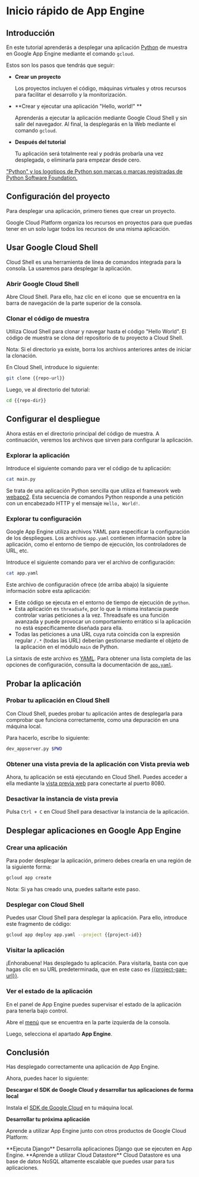 # Inicio rápido de App Engine

<walkthrough-tutorial-url url="https://cloud.google.com/appengine/docs/python/quickstart"></walkthrough-tutorial-url>
<walkthrough-watcher-constant value="https://github.com/GoogleCloudPlatform/python-docs-samples" key="repo-url"></walkthrough-watcher-constant>
<walkthrough-watcher-constant value="python-docs-samples/appengine/standard/hello_world" key="repo-dir"></walkthrough-watcher-constant>

## Introducción

En este tutorial aprenderás a desplegar una aplicación [Python](https://python.org/) de muestra en Google App Engine mediante el comando `gcloud`.

Estos son los pasos que tendrás que seguir:

  *  **Crear un proyecto**

     Los proyectos incluyen el código, máquinas virtuales y otros recursos para facilitar el desarrollo y la monitorización.

  *  **Crear y ejecutar una aplicación "Hello, world!" **

     Aprenderás a ejecutar la aplicación mediante Google Cloud Shell y sin salir del navegador. Al final, la desplegarás en la Web mediante el comando `gcloud`.

  *  **Después del tutorial**

     Tu aplicación será totalmente real y podrás probarla una vez desplegada, o eliminarla para empezar desde cero.

["Python" y los logotipos de Python son marcas o marcas registradas de Python Software Foundation.](walkthrough://footnote)

## Configuración del proyecto

Para desplegar una aplicación, primero tienes que crear un proyecto.

Google Cloud Platform organiza los recursos en proyectos para que puedas tener en un solo lugar todos los recursos de una misma aplicación.

<walkthrough-devshell-precreate></walkthrough-devshell-precreate>

<walkthrough-project-setup></walkthrough-project-setup>

## Usar Google Cloud Shell

Cloud Shell es una herramienta de línea de comandos integrada para la consola. La usaremos para desplegar la aplicación.

### Abrir Google Cloud Shell

Abre Cloud Shell. Para ello, haz clic en el icono <walkthrough-cloud-shell-icon></walkthrough-cloud-shell-icon>[][spotlight-open-devshell] que se encuentra en la barra de navegación de la parte superior de la consola.

### Clonar el código de muestra

Utiliza Cloud Shell para clonar y navegar hasta el código "Hello World". El código de muestra se clona del repositorio de tu proyecto a Cloud Shell.

Nota: Si el directorio ya existe, borra los archivos anteriores antes de iniciar la clonación.

En Cloud Shell, introduce lo siguiente:

```bash
git clone {{repo-url}}
```

Luego, ve al directorio del tutorial:

```bash
cd {{repo-dir}}
```

## Configurar el despliegue

Ahora estás en el directorio principal del código de muestra. A continuación, veremos los archivos que sirven para configurar la aplicación.

### Explorar la aplicación

Introduce el siguiente comando para ver el código de tu aplicación:

```bash
cat main.py
```

Se trata de una aplicación Python sencilla que utiliza el framework web [webapp2](https://webapp2.readthedocs.io/). Esta secuencia de comandos Python responde a una petición con un encabezado HTTP y el mensaje `Hello, World!`.

### Explorar tu configuración

Google App Engine utiliza archivos YAML para especificar la configuración de los despliegues.
Los archivos `app.yaml` contienen información sobre la aplicación, como el entorno de tiempo de ejecución, los controladores de URL, etc.

Introduce el siguiente comando para ver el archivo de configuración:

```bash
cat app.yaml
```

Este archivo de configuración ofrece (de arriba abajo) la siguiente información sobre esta aplicación:

  *  Este código se ejecuta en el entorno de tiempo de ejecución de `python`.
  *  Esta aplicación es `threadsafe`, por lo que la misma instancia puede controlar varias peticiones a la vez. Threadsafe es una función avanzada y puede provocar un comportamiento errático si la aplicación no está específicamente diseñada para ella.
  *  Todas las peticiones a una URL cuya ruta coincida con la expresión regular `/.*` (todas las URL) deberían gestionarse mediante el objeto de la aplicación en el módulo `main` de Python.

La sintaxis de este archivo es [YAML](http://www.yaml.org). Para obtener una lista completa de las opciones de configuración, consulta la documentación de [`app.yaml`][app-yaml-reference].

## Probar la aplicación

### Probar tu aplicación en Cloud Shell

Con Cloud Shell, puedes probar tu aplicación antes de desplegarla para comprobar que funciona correctamente, como una depuración en una máquina local.

Para hacerlo, escribe lo siguiente:

```bash
dev_appserver.py $PWD
```

### Obtener una vista previa de la aplicación con Vista previa web

Ahora, tu aplicación se está ejecutando en Cloud Shell. Puedes acceder a ella mediante la [vista previa web][spotlight-web-preview]<walkthrough-web-preview-icon></walkthrough-web-preview-icon> para conectarte al puerto 8080.

### Desactivar la instancia de vista previa

Pulsa `Ctrl + C` en Cloud Shell para desactivar la instancia de la aplicación.

## Desplegar aplicaciones en Google App Engine

### Crear una aplicación

Para poder desplegar la aplicación, primero debes crearla en una región de la siguiente forma:

```bash
gcloud app create
```

Nota: Si ya has creado una, puedes saltarte este paso.

### Desplegar con Cloud Shell

Puedes usar Cloud Shell para desplegar la aplicación. Para ello, introduce este fragmento de código:

```bash
gcloud app deploy app.yaml --project {{project-id}}
```

### Visitar la aplicación

¡Enhorabuena! Has desplegado tu aplicación. Para visitarla, basta con que hagas clic en su URL predeterminada, que en este caso es [{{project-gae-url}}](http://{{project-gae-url}}). 

### Ver el estado de la aplicación

En el panel de App Engine puedes supervisar el estado de la aplicación para tenerla bajo control.

Abre el [menú][spotlight-console-menu] que se encuentra en la parte izquierda de la consola.

Luego, selecciona el apartado **App Engine**.

<walkthrough-menu-navigation sectionid="APPENGINE_SECTION"></walkthrough-menu-navigation>

## Conclusión

<walkthrough-conclusion-trophy></walkthrough-conclusion-trophy>

Has desplegado correctamente una aplicación de App Engine.

Ahora, puedes hacer lo siguiente:

**Descargar el SDK de Google Cloud y desarrollar tus aplicaciones de forma local**

Instala el [SDK de Google Cloud][cloud-sdk-installer] en tu máquina local.

**Desarrollar tu próxima aplicación**

Aprende a utilizar App Engine junto con otros productos de Google Cloud Platform:

<walkthrough-tutorial-card label="django" url="python/django/appengine" icon="APPENGINE_SECTION">
  **Ejecuta Django**
  Desarrolla aplicaciones Django que se ejecuten en App Engine.
</walkthrough-tutorial-card>

<walkthrough-tutorial-card label="datastore" url="appengine/docs/python/datastore/" icon="DATASTORE_SECTION">
  **Aprende a utilizar Cloud Datastore**
  Cloud Datastore es una base de datos NoSQL altamente escalable que puedes usar para tus aplicaciones.
</walkthrough-tutorial-card>

[app-yaml-reference]: https://cloud.google.com/appengine/docs/standard/python/config/appref
[cloud-sdk-installer]: https://cloud.google.com/sdk/downloads#interactive
[spotlight-console-menu]: walkthrough://spotlight-pointer?spotlightId=console-nav-menu
[spotlight-open-devshell]: walkthrough://spotlight-pointer?spotlightId=devshell-activate-button
[spotlight-web-preview]: walkthrough://spotlight-pointer?spotlightId=devshell-web-preview-button
